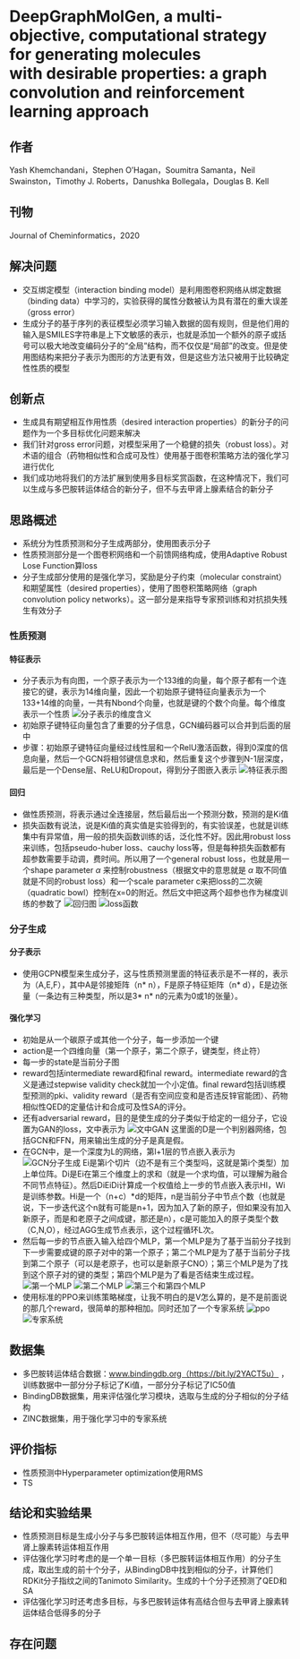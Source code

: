 # DeepGraphMolGen, a multi-objective, computational strategy for generating molecules with desirable properties: a graph convolution and reinforcement learning approach

## 作者
Yash Khemchandani，Stephen O’Hagan，Soumitra Samanta，Neil Swainston，Timothy J. Roberts，Danushka Bollegala，Douglas B. Kell

## 刊物
Journal of Cheminformatics，2020

## 解决问题
* 交互绑定模型（interaction binding model）是利用图卷积网络从绑定数据（binding data）中学习的，实验获得的属性分数被认为具有潜在的重大误差（gross error）
* 生成分子的基于序列的表征模型必须学习输入数据的固有规则，但是他们用的输入是SMILES字符串是上下文敏感的表示，也就是添加一个额外的原子或括号可以极大地改变编码分子的“全局”结构，而不仅仅是“局部”的改变。但是使用图结构来把分子表示为图形的方法更有效，但是这些方法只被用于比较确定性性质的模型

## 创新点
* 生成具有期望相互作用性质（desired interaction properties）的新分子的问题作为一个多目标优化问题来解决
* 我们针对gross error问题，对模型采用了一个稳健的损失（robust loss）。对术语的组合（药物相似性和合成可及性）使用基于图卷积策略方法的强化学习进行优化
* 我们成功地将我们的方法扩展到使用多目标奖赏函数，在这种情况下，我们可以生成与多巴胺转运体结合的新分子，但不与去甲肾上腺素结合的新分子

## 思路概述
* 系统分为性质预测和分子生成两部分，使用图表示分子
* 性质预测部分是一个图卷积网络和一个前馈网络构成，使用Adaptive Robust Lose Function算loss
* 分子生成部分使用的是强化学习，奖励是分子约束（molecular constraint）和期望属性（desired properties），使用了图卷积策略网络（graph convolution policy networks）。这一部分是来指导专家预训练和对抗损失残生有效分子
### 性质预测
#### 特征表示
* 分子表示为有向图，一个原子表示为一个133维的向量，每个原子都有一个连接它的键，表示为14维向量，因此一个初始原子键特征向量表示为一个133+14维的向量，一共有Nbond个向量，也就是键的个数个向量。每个维度表示一个性质
  ![分子表示的维度含义](/pic/分子表示的维度含义.png "分子表示的维度含义")
* 初始原子键特征向量包含了重要的分子信息，GCN编码器可以合并到后面的层中
* 步骤：初始原子键特征向量经过线性层和一个RelU激活函数，得到0深度的信息向量，然后一个GCN将相邻键信息求和，然后重复这个步骤到N-1层深度，最后是一个Dense层、ReLU和Dropout，得到分子图嵌入表示
  ![特征表示图](/pic/特征表示图.png "特征表示图")

#### 回归
* 做性质预测，将表示通过全连接层，然后最后出一个预测分数，预测的是Ki值
* 损失函数有说法，说是Ki值的真实值是实验得到的，有实验误差，也就是训练集中有异常值，用一般的损失函数训练的话，泛化性不好。因此用robust loss来训练，包括pseudo-huber loss、cauchy loss等，但是每种损失函数都有超参数需要手动调，费时间。所以用了一个general robust loss，也就是用一个shape parameter $\alpha$ 来控制robustness（根据文中的意思就是 $\alpha$ 取不同值就是不同的robust loss）和一个scale parameter c来把loss的二次碗（quadratic bowl）控制在x=0的附近。然后文中把这两个超参也作为梯度训练的参数了
  ![回归图](/pic/回归图.png "回归图")
  ![loss函数](/pic/loss函数.png "loss函数")

### 分子生成
#### 分子表示
* 使用GCPN模型来生成分子，这与性质预测里面的特征表示是不一样的，表示为（A,E,F），其中A是邻接矩阵（n* n），F是原子特征矩阵（n* d），E是边张量（一条边有三种类型，所以是3* n* n的元素为0或1的张量）。

#### 强化学习
* 初始是从一个碳原子或其他一个分子，每一步添加一个键
* action是一个四维向量（第一个原子，第二个原子，键类型，终止符）
* 每一步的state是当前分子图
* reward包括intermediate reward和final reward。intermediate reward的含义是通过stepwise validity check就加一个小定值。final reward包括训练模型预测的pki、validity reward（是否有空间应变和是否违反锌官能团）、药物相似性QED的定量估计和合成可及性SA的评分。
* 还有adversarial reward，目的是使生成的分子类似于给定的一组分子，它设置为GAN的loss，文中表示为
  ![文中GAN](/pic/文中GAN.png "文中GAN")
  这里面的D是一个判别器网络，包括GCN和FFN，用来输出生成的分子是真是假。
* 在GCN中，是一个深度为L的网络，第l+1层的节点嵌入表示为
  ![GCN分子生成](/pic/GCN分子生成.png "GCN分子生成")
  Ei是第i个切片（边不是有三个类型吗，这就是第i个类型）加上单位阵。Di是Ei在第三个维度上的求和（就是一个求均值，可以理解为融合不同节点特征）。然后DiEiDi计算成一个权值给上一步的节点嵌入表示Hl，Wi是训练参数。Hi是一个（n+c）*d的矩阵，n是当前分子中节点个数（也就是说，下一步迭代这个n就有可能是n+1，因为加入了新的原子，但如果没有加入新原子，而是和老原子之间成键，那还是n），c是可能加入的原子类型个数（C,N,O），经过AGG生成节点表示，这个过程循环L次。
* 然后每一步的节点嵌入输入给四个MLP，第一个MLP是为了基于当前分子找到下一步需要成键的原子对中的第一个原子；第二个MLP是为了基于当前分子找到第二个原子（可以是老原子，也可以是新原子CNO）；第三个MLP是为了找到这个原子对的键的类型；第四个MLP是为了看是否结束生成过程。
  ![第一个MLP](/pic/第一个MLP.png "第一个MLP")
  ![第二个MLP](/pic/第二个MLP.png "第二个MLP")
  ![第三个和第四个MLP](/pic/第三个和第四个MLP.png "第三个和第四个MLP")
* 使用标准的PPO来训练策略梯度，让我不明白的是V怎么算的，是不是前面说的那几个reward，很简单的那种相加。同时还加了一个专家系统
  ![ppo](/pic/ppo.png "ppo")
  ![专家系统](/pic/专家系统.png "专家系统")

## 数据集
* 多巴胺转运体结合数据：www.bindingdb.org（https://bit.ly/2YACT5u） ，训练数据中一部分分子标记了Ki值，一部分分子标记了IC50值
* BindingDB数据集，用来评估强化学习模块，选取与生成的分子相似的分子结构
* ZINC数据集，用于强化学习中的专家系统

## 评价指标
* 性质预测中Hyperparameter optimization使用RMS
* TS

## 结论和实验结果
* 性质预测目标是生成小分子与多巴胺转运体相互作用，但不（尽可能）与去甲肾上腺素转运体相互作用
* 评估强化学习时考虑的是一个单一目标（多巴胺转运体相互作用）的分子生成，取出生成的前十个分子，从BindingDB中找到相似的分子，计算他们RDKit分子指纹之间的Tanimoto Similarity。生成的十个分子还预测了QED和SA
* 评估强化学习时还考虑多目标，与多巴胺转运体有高结合但与去甲肾上腺素转运体结合低得多的分子

## 存在问题